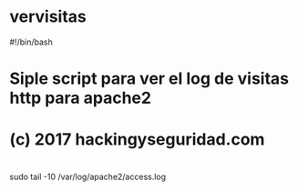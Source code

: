 # vervisitas
#!/bin/bash
# 
# Siple script para ver el log de visitas http para apache2
# (c) 2017 hackingyseguridad.com
#
#
sudo tail -10 /var/log/apache2/access.log

